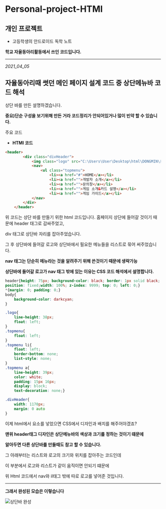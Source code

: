 # Personal-project-HTMl
## 개인 프로젝트

+ 고등학생의 안드로이드 독학 노트

**학교 자율동아리활동에서 쓰인 코드입니다.**
***
*2021_04_05*

## 자율동아리때 썻던 메인 페이지 설계 코드 중 상단메뉴바 코드 해석 ##

상단 바를 만든  설명하겠습니다.

**중요)단순 구성을 보기위해 만든 거라 코드정리가 안되어있거나 많이 빈약 할 수 있습니다.**

주요 코드

+ **HTMl 코드**
```html
<header>
        <div class="divHeader">
            <img class="logo" src="C:\Users\User\Desktop\html\DONGMIN\로고테스트 33.png"style width="120px" height="75px" >
            <nav>
                <ul class="topmenu">
                    <li><a href="#">HOME</a></li>
                    <li><a href="">개발자 소개</a></li>
                    <li><a href="">문의창</a></li>
                    <li><a href="">게임 소개&카드 설명</a></li>
                    <li><a href="">게임 가이드</a></li>
            </nav>
        </div>
    </header>  
```
위 코드는 상단 바를 만들기 위한 html 코드입니다. 홈페이지 상단에 들어갈 것이기 때문에 header 태그로 감싸주었고,

div 태그로 상단바 자리를 잡아주었습니다.

그 후 상단바에 들어갈 로고와 상단바에서 필요한 메뉴들을 리스트로 묶어 써주었습니다.

**nav 태그는 단순히 메뉴라는 것을 알려주기 위해 쓴것이기 때문에 생략가능**

**상단바에 들어갈 로고가 nav 태그 밖에 있는 이유는 CSS 코드 해석에서 설명합니다.**

```CSS
header{height: 75px; background-color: black; border: 1px solid black;
position: fixed;width: 100%; z-index: 9999; top: 0; left: 0;}
*{margin: 0; padding: 0;}
body{
    background-color: darkcyan;
}

.logo{
    line-height: 38px; 
    float: left;
}
.topmenu{
    float: left;
}
.topmenu li{
    float: left;
    border-bottom: none; 
    list-style: none;
}
.topmenu a{
    line-height: 39px;
    color: white;
    padding: 15px 16px;
    display: block; 
    text-decoration: none;}

.divHeader{
    width: 1170px; 
    margin: 0 auto
}
```
이제 html에서 요소를 넣었으면 CSS에서 디자인과 배치를 해주어야겠죠?

**맨위 header태그 디자인은 상단메뉴바의 색상과 크기를 정하는 것이기 떄문에**

**알아두면 다른 상단바를 만들때도 참고 할 수 있습니다.**

그 아래부터는 리스트와 로고의 크기와 위치를 잡아주는 코드인데 

이 부분에서 로고와 리스트가 같이 움직이면 안되기 떄문에 

위 Html 코드에서 nav와 il태그 밖에 따로 로고를 넣어준 것입니다.

----
**그래서 완성된 모습은 이렇습니다**


![상단바 완성](https://user-images.githubusercontent.com/81551462/113558664-09684f80-963b-11eb-9819-0fa32ba78180.PNG)




